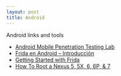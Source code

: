 ```yaml
---
layout: post
title: Android
---
```


Android links and tools

- [Android Mobile Penetration Testing Lab](https://medium.com/swlh/android-mobile-penetration-testing-lab-dfb8ceb4efbd)
- [Frida en Android – Introducción](https://fwhibbit.es/frida-en-android-introduccion)
- [Getting Started with Frida](https://medium.com/@briskinfosec/getting-started-with-frida-de44d932ae7)
- [How To Root a Nexus 5, 5X, 6, 6P, & 7](https://www.online-tech-tips.com/smartphones/how-to-root-a-nexus-5-5x-6-6p-7/)
